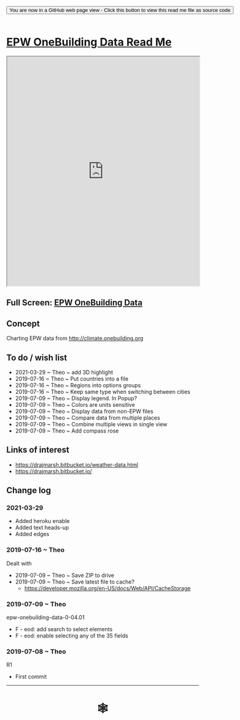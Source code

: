 <span style=display:none; >[You are now in a GitHub source code view - click this link to view Read Me file as a web page](https://www.ladybug.tools/spider/index.html#cookbook/epw-data-onebuilding/README.md "View file as a web page." ) </span>
<div><input type=button class="btn btn-secondary btn-sm" onclick="window.location.href='https://github.com/ladybug-tools/spider/blob/master/cookbook/epw-data-onebuilding/README.md'";
value='You are now in a GitHub web page view - Click this button to view this read me file as source code' ></div>

<br>

# [EPW OneBuilding Data Read Me]( #cookbook/epw-data-onebuilding/README.md )


<iframe src=https://www.ladybug.tools/spider/cookbook/epw-data-onebuilding/index.html width=100% height=600px >Iframes are not viewable in GitHub source code view</iframe>


## Full Screen: [EPW OneBuilding Data ]( https://ladybug-tools.github.io/spider/cookbook/epw-data-onebuilding/index.html )


## Concept

Charting EPW data from http://climate.onebuilding.org

## To do / wish list

* 2021-03-29 ~ Theo ~ add 3D highlight
* 2019-07-16 ~ Theo ~ Put countries into a file
* 2019-07-16 ~ Theo ~ Regions into options groups
* 2019-07-16 ~ Theo ~ Keep same type when switching between cities
* 2019-07-09 ~ Theo ~ Display legend. In Popup?
* 2019-07-09 ~ Theo ~ Colors are units sensitive
* 2019-07-09 ~ Theo ~ Display data from non-EPW files
* 2019-07-09 ~ Theo ~ Compare data from multiple places
* 2019-07-09 ~ Theo ~ Combine multiple views in single view
* 2019-07-09 ~ Theo ~ Add compass rose



## Links of interest

* https://drajmarsh.bitbucket.io/weather-data.html
* https://drajmarsh.bitbucket.io/

## Change log

### 2021-03-29

* Added heroku enable
* Added text heads-up
* Added edges

### 2019-07-16 ~ Theo

Dealt with

* 2019-07-09 ~ Theo ~ Save ZIP to drive
* 2019-07-09 ~ Theo ~ Save latest file to cache?
	* https://developer.mozilla.org/en-US/docs/Web/API/CacheStorage

### 2019-07-09 ~ Theo

epw-onebuilding-data-0-04.01

* F - eod: add search to select elements
* F - eod: enable selecting any of the 35 fields

### 2019-07-08 ~ Theo

R1

* First commit

***

# <center title="hello!" ><a href=javascript:window.scrollTo(0,0); style=text-decoration:none; > &#x1f578; </a></center>

